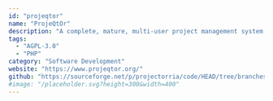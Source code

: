 ```yaml
---
id: "projeqtor"
name: "ProjeQtOr"
description: "A complete, mature, multi-user project management system with extensive functionality for all phases of a project."
tags:
  - "AGPL-3.0"
  - "PHP"
category: "Software Development"
website: "https://www.projeqtor.org/"
github: "https://sourceforge.net/p/projectorria/code/HEAD/tree/branches/"
#image: "/placeholder.svg?height=300&width=400"
---
```


